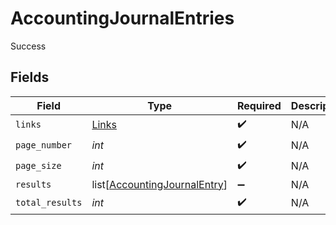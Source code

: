 # AccountingJournalEntries

Success


## Fields

| Field                                                                         | Type                                                                          | Required                                                                      | Description                                                                   |
| ----------------------------------------------------------------------------- | ----------------------------------------------------------------------------- | ----------------------------------------------------------------------------- | ----------------------------------------------------------------------------- |
| `links`                                                                       | [Links](../../models/shared/links.md)                                         | :heavy_check_mark:                                                            | N/A                                                                           |
| `page_number`                                                                 | *int*                                                                         | :heavy_check_mark:                                                            | N/A                                                                           |
| `page_size`                                                                   | *int*                                                                         | :heavy_check_mark:                                                            | N/A                                                                           |
| `results`                                                                     | list[[AccountingJournalEntry](../../models/shared/accountingjournalentry.md)] | :heavy_minus_sign:                                                            | N/A                                                                           |
| `total_results`                                                               | *int*                                                                         | :heavy_check_mark:                                                            | N/A                                                                           |